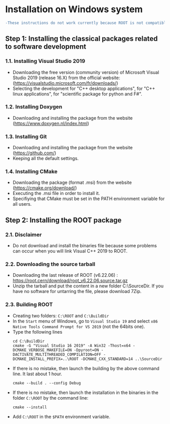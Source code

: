 # Installation on Windows system

```diff
-These instructions do not work currently because ROOT is not compatible yet with the last release of Visual Studio.
```

## Step 1: Installing the classical packages related to software development

### 1.1. Installing Visual Studio 2019
 
  - Downloading the free version (community version) of Microsoft Visual Studio 2019 (release 16.X) from the official website: (https://visualstudio.microsoft.com/fr/downloads/)
  - Selecting the development for "C++ desktop applications", for "C++ linux applications", for "scientific package for python and F#".
 
### 1.2. Installing Doxygen
 
  - Downloading and installing the package from the website (https://www.doxygen.nl/index.html)
 
### 1.3. Installing Git
 
  - Downloading and installing the package from the website (https://github.com/)
  - Keeping all the default settings.
	
### 1.4. Installing CMake
 
  - Downloading the package (format .msi) from the website (https://cmake.org/download/)
  - Executing the .msi file in order to install it.
  - Specifiying that CMake must be set in the PATH environment variable for all users.  
 
## Step 2: Installing the ROOT package
 
### 2.1. Disclaimer
 
  - Do not download and install the binaries file because some problems can occur when you will link Visual C++ 2019 to ROOT.
 
### 2.2. Downloading the source tarball
 
  - Downloading the last release of ROOT (v6.22.06) :  https://root.cern/download/root_v6.22.06.source.tar.gz
  - Unzip the tarball and put the content in a new folder C:\SourceDir. If you have no software for untarring the file, please download 7Zip. 
 
### 2.3. Building ROOT  

  - Creating two folders: `C:\ROOT` and `C:\BuildDir`
  - In the `Start` menu of Windows, go to `Visual Studio 19` and select `x86 Native Tools Command Prompt for VS 2019` (not the 64bits one).
  - Type the following lines
    ```
    cd C:\BuildDir
	cmake -G "Visual Studio 16 2019" -A Win32 -Thost=x64 -DCMAKE_VERBOSE_MAKEFILE=ON -Dpyroot=ON -DACTIVATE_MULTITHREADED_COMPILATION=OFF -DCMAKE_INSTALL_PREFIX=..\ROOT -DCMAKE_CXX_STANDARD=14 ..\SourceDir
	```
  - If there is no mistake, then launch the building by the above command line. It last about 1 hour.
    ```
    cmake --build . --config Debug
	```
  - If there is no mistake, then launch the installation in the binaries in the folder `C:\ROOT` by the command line:
    ```
	cmake --install
	```
  - Add `C:\ROOT` in the `$PATH` environment variable.
  

  

